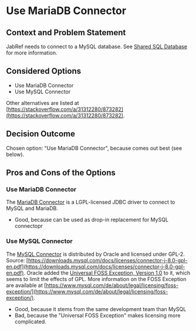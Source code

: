 # Use MariaDB Connector

## Context and Problem Statement

JabRef needs to connect to a MySQL database. See [Shared SQL Database](https://docs.jabref.org/collaborative-work/sqldatabase) for more information.

## Considered Options

* Use MariaDB Connector
* Use MySQL Connector

Other alternatives are listed at [https://stackoverflow.com/a/31312280/873282](https://stackoverflow.com/a/31312280/873282).

## Decision Outcome

Chosen option: "Use MariaDB Connector", because comes out best \(see below\).

## Pros and Cons of the Options

### Use MariaDB Connector

The [MariaDB Connector](https://mariadb.com/kb/en/library/about-mariadb-connector-j/) is a LGPL-licensed JDBC driver to connect to MySQL and MariaDB.

* Good, because can be used as drop-in replacement for MySQL connectopr

### Use MySQL Connector

The [MySQL Connector](https://www.mysql.com/de/products/connector/) is distributed by Oracle and licensed under GPL-2. Source: [https://downloads.mysql.com/docs/licenses/connector-j-8.0-gpl-en.pdf](https://downloads.mysql.com/docs/licenses/connector-j-8.0-gpl-en.pdf). Oracle added the [Universal FOSS Exception, Version 1.0](https://oss.oracle.com/licenses/universal-foss-exception/) to it, which seems to limit the effects of GPL. More information on the FOSS Exception are available at [https://www.mysql.com/de/about/legal/licensing/foss-exception/](https://www.mysql.com/de/about/legal/licensing/foss-exception/).

* Good, because it stems from the same development team than MySQL
* Bad, because the "Universal FOSS Exception" makes licensing more complicated.

